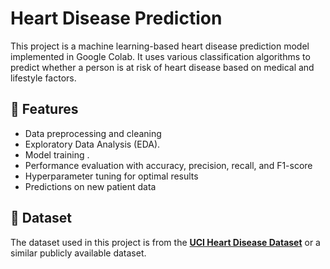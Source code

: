 # Heart Disease Prediction

This project is a machine learning-based heart disease prediction model implemented in Google Colab. It uses various classification algorithms to predict whether a person is at risk of heart disease based on medical and lifestyle factors.

## 📌 Features
- Data preprocessing and cleaning
- Exploratory Data Analysis (EDA).
- Model training .
- Performance evaluation with accuracy, precision, recall, and F1-score
- Hyperparameter tuning for optimal results
- Predictions on new patient data

## 📂 Dataset
The dataset used in this project is from the **[UCI Heart Disease Dataset](https://archive.ics.uci.edu/ml/datasets/heart+disease)** or a similar publicly available dataset.



